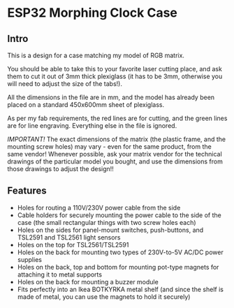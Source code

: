 # ESP32 Morphing Clock Case

## Intro

This is a design for a case matching my model of RGB matrix.

You should be able to take this to your favorite laser cutting place, and ask them to cut it out of 3mm thick plexiglass (it has to be 3mm, otherwise you will need to adjust the size of the tabs!).

All the dimensions in the file are in mm, and the model has already been placed on a standard 450x600mm sheet of plexiglass.

As per my fab requirements, the red lines are for cutting, and the green lines are for line engraving. Everything else in the file is ignored.

*IMPORTANT!*
The exact dimensions of the matrix (the plastic frame, and the mounting screw holes) may vary - even for the same product, from the same vendor! Whenever possible, ask your matrix vendor for the technical drawings of the particular model you bought, and use the dimensions from those drawings to adjust the design!!

## Features

* Holes for routing a 110V/230V power cable from the side
* Cable holders for securely mounting the power cable to the side of the case (the small rectangular things with two screw holes each)
* Holes on the sides for panel-mount switches, push-buttons, and TSL2591 and TSL2561 light sensors
* Holes on the top for TSL2561/TSL2591 
* Holes on the back for mounting two types of 230V-to-5V AC/DC power supplies
* Holes on the back, top and bottom for mounting pot-type magnets for attaching it to metal supports
* Holes on the back for mounting a buzzer module
* Fits perfectly into an Ikea BOTKYRKA metal shelf (and since the shelf is made of metal, you can use the magnets to hold it securely)

